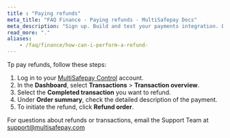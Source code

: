```yaml
---
title : "Paying refunds"
meta_title: "FAQ Finance - Paying refunds - MultiSafepay Docs"
meta_description: "Sign up. Build and test your payments integration. Explore our products and services. Use our API Reference, SDKs, and wrappers. Get support."
read_more: "."
aliases:
    - /faq/finance/how-can-i-perform-a-refund-
---
```

Tp pay refunds, follow these steps:

1. Log in to your [MultiSafepay Control](https://merchant.multisafepay.com) account.
2. In the **Dashboard**, select **Transactions** > **Transaction overview**.
3. Select the **Completed transaction** you want to refund.
4. Under **Order summary**, check the detailed description of the payment.
5. To initiate the refund, click **Refund order**. 

For questions about refunds or transactions, email the Support Team at <support@multisafepay.com>
